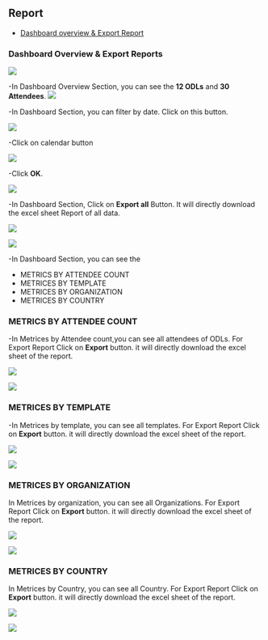 ## Report
 * [Dashboard overview & Export Report](#dashboard-overview-&-export-report)

### Dashboard Overview & Export Reports
<kbd><img src="/Images/ODL_Dashboard.png"/></kbd>

-In Dashboard Overview Section, you can see the **12 ODLs** and **30 Attendees**.
<kbd><img src="/Images/ODL%26Attendees.png"/></kbd>

-In Dashboard Section, you can filter by date. Click on this button.

<kbd><img src="/Images/Filter_by_date.png"/></kbd>

-Click on calendar button

<kbd><img src="/Images/Filter_by_date1.png"/></kbd>

-Click **OK**.

<kbd><img src="/Images/filter_by_date2.png"/></kbd>

-In Dashboard Section, Click on **Export all** Button. It will directly download the excel sheet  Report of all data.

<kbd><img src="/Images/Click_ExportAll.png"/></kbd>

<kbd><img src="/Images/Exportall_Report.png"/></kbd>

-In Dashboard Section, you can see the 
* METRICS BY ATTENDEE COUNT
* METRICES BY TEMPLATE
* METRICES BY ORGANIZATION
* METRICES BY COUNTRY

### METRICS BY ATTENDEE COUNT
-In Metrices by Attendee count,you can see all attendees of ODLs. For Export Report Click on **Export** button. it will directly download the excel sheet of the report.

<kbd><img src="/Images/Metrices_AttendeeCount.png"/></kbd>

<kbd><img src="/Images/Attendee_ExportReport.png"/></kbd>

### METRICES BY TEMPLATE
-In Metrices by template, you can see all templates. For Export Report Click on **Export** button. it will directly download the excel sheet of the report.

<kbd><img src="/Images/Metrices_TemplateCount.png"/></kbd>

<kbd><img src="/Images/Template_ExportReport.png"/></kbd>

### METRICES BY ORGANIZATION
In Metrices by organization, you can see all Organizations. For Export Report Click on **Export** button. it will directly download the excel sheet of the report.

<kbd><img src="/Images/Metrices_Organization.png"/></kbd>

<kbd><img src="/Images/Organization_ExportReport.png"/></kbd>

### METRICES BY COUNTRY
In Metrices by Country, you can see all Country. For Export Report Click on **Export** button. it will directly download the excel sheet of the report.

<kbd><img src="/Images/Metrices_Country.png"/></kbd>

<kbd><img src="/Images/Country_ExportReport.png"/></kbd>

